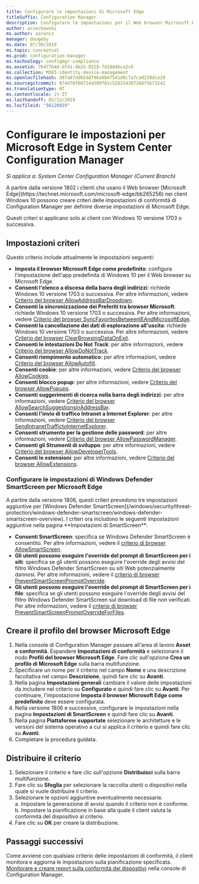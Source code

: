 ```yaml
---
title: Configurare le impostazioni di Microsoft Edge
titleSuffix: Configuration Manager
description: Configurare le impostazioni per il Web browser Microsoft Edge nei client Windows 10
author: aczechowski
ms.author: aaroncz
manager: dougeby
ms.date: 07/30/2018
ms.topic: conceptual
ms.prod: configuration-manager
ms.technology: configmgr-compliance
ms.assetid: 76477b4d-df41-4b25-8318-7d18d46ca2c6
ms.collection: M365-identity-device-management
ms.openlocfilehash: d97a67dd65dd79ba8b47541d0c7a7cad239dca28
ms.sourcegitcommit: 874d78f08714a509f61c52b154387268f5b73242
ms.translationtype: HT
ms.contentlocale: it-IT
ms.lasthandoff: 02/12/2019
ms.locfileid: "56126029"
---
```

# <a name="configure-microsoft-edge-settings-in-system-center-configuration-manager"></a>Configurare le impostazioni per Microsoft Edge in System Center Configuration Manager

*Si applica a: System Center Configuration Manager (Current Branch)*

<!-- 1357310 --> A partire dalla versione 1802 i clienti che usano il Web browser [Microsoft Edge](https://technet.microsoft.com/microsoft-edge/bb265256) nei client Windows 10 possono creare criteri delle impostazioni di conformità di Configuration Manager per definire diverse impostazioni di Microsoft Edge. 

Questi criteri si applicano solo ai client con Windows 10 versione 1703 o successiva. <!--511552-->


## <a name="policy-settings"></a>Impostazioni criteri
Questo criterio include attualmente le impostazioni seguenti:
- **Imposta il browser Microsoft Edge come predefinito**: configura l'impostazione dell'app predefinita di Windows 10 per il Web browser su Microsoft Edge.
- **Consenti l'elenco a discesa della barra degli indirizzi**: richiede Windows 10 versione 1703 o successiva. Per altre informazioni, vedere [Criterio del browser AllowAddressBarDropdown](/windows/client-management/mdm/policy-csp-browser#browser-allowaddressbardropdown).
- **Consenti la sincronizzazione dei Preferiti tra browser Microsoft**: richiede Windows 10 versione 1703 o successiva. Per altre informazioni, vedere [Criterio del browser SyncFavoritesBetweenIEAndMicrosoftEdge](/windows/client-management/mdm/policy-csp-browser#browser-syncfavoritesbetweenieandmicrosoftedge).
- **Consenti la cancellazione dei dati di esplorazione all'uscita**: richiede Windows 10 versione 1703 o successiva. Per altre informazioni, vedere [Criterio del browser ClearBrowsingDataOnExit](/windows/client-management/mdm/policy-csp-browser#browser-clearbrowsingdataonexit).
- **Consenti le intestazioni Do Not Track**: per altre informazioni, vedere [Criterio del browser AllowDoNotTrack](/windows/client-management/mdm/policy-csp-browser#browser-allowdonottrack).
- **Consenti riempimento automatico**: per altre informazioni, vedere [Criterio del browser AllowAutofill](/windows/client-management/mdm/policy-csp-browser#browser-allowautofill).
- **Consenti cookie**: per altre informazioni, vedere [Criterio del browser AllowCookies](/windows/client-management/mdm/policy-csp-browser#browser-allowcookies).
- **Consenti blocco popup**: per altre informazioni, vedere [Criterio del browser AllowPopups](/windows/client-management/mdm/policy-csp-browser#browser-allowpopups).
- **Consenti suggerimenti di ricerca nella barra degli indirizzi**: per altre informazioni, vedere [Criterio del browser AllowSearchSuggestionsinAddressBar](/windows/client-management/mdm/policy-csp-browser#browser-allowsearchsuggestionsinaddressbar).
- **Consenti l'invio di traffico Intranet a Internet Explorer**: per altre informazioni, vedere [Criterio del browser SendIntranetTraffictoInternetExplorer](/windows/client-management/mdm/policy-csp-browser#browser-sendintranettraffictointernetexplorer).
- **Consenti strumento per la gestione delle password**: per altre informazioni, vedere [Criterio del browser AllowPasswordManager](/windows/client-management/mdm/policy-csp-browser#browser-allowpasswordmanager).
- **Consenti gli Strumenti di sviluppo**: per altre informazioni, vedere [Criterio del browser AllowDeveloperTools](/windows/client-management/mdm/policy-csp-browser#browser-allowdevelopertools).
- **Consenti le estensioni**: per altre informazioni, vedere [Criterio del browser AllowExtensions](/windows/client-management/mdm/policy-csp-browser#browser-allowextensions).


### <a name="configure-windows-defender-smartscreen-settings-for-microsoft-edge"></a>Configurare le impostazioni di Windows Defender SmartScreen per Microsoft Edge
<!--1353701--> A partire dalla versione 1806, questi criteri prevedono tre impostazioni aggiuntive per [Windows Defender SmartScreen](/windows/security/threat-protection/windows-defender-smartscreen/windows-defender-smartscreen-overview). I criteri ora includono le seguenti impostazioni aggiuntive nella pagina **Impostazioni di SmartScreen**:

- **Consenti SmartScreen**: specifica se Windows Defender SmartScreen è consentito. Per altre informazioni, vedere il [criterio di browser AllowSmartScreen](/windows/client-management/mdm/policy-csp-browser#browser-allowsmartscreen).
- **Gli utenti possono eseguire l'override del prompt di SmartScreen per i siti**: specifica se gli utenti possono eseguire l'override degli avvisi del filtro Windows Defender SmartScreen su siti Web potenzialmente dannosi. Per altre informazioni, vedere il [criterio di browser PreventSmartScreenPromptOverride](/windows/client-management/mdm/policy-csp-browser#browser-preventsmartscreenpromptoverride).
- **Gli utenti possono eseguire l'override del prompt di SmartScreen per i file**: specifica se gli utenti possono eseguire l'override degli avvisi del filtro Windows Defender SmartScreen sul download di file non verificati. Per altre informazioni, vedere il [criterio di browser PreventSmartScreenPromptOverrideForFiles](/windows/client-management/mdm/policy-csp-browser#browser-preventsmartscreenpromptoverrideforfiles).



## <a name="create-the-microsoft-edge-browser-profile"></a>Creare il profilo del browser Microsoft Edge

1. Nella console di Configuration Manager passare all'area di lavoro **Asset e conformità**. Espandere **Impostazioni di conformità** e selezionare il nodo **Profili del browser Microsoft Edge**. Fare clic sull'opzione **Crea un profilo di Microsoft Edge** sulla barra multifunzione.
2. Specificare un nome per il criterio nel campo **Nome** e una descrizione facoltativa nel campo **Descrizione**, quindi fare clic su **Avanti**.
3. Nella pagina **Impostazioni generali** cambiare il valore delle impostazioni da includere nel criterio su **Configurato** e quindi fare clic su **Avanti**. Per continuare, l'impostazione **Imposta il browser Microsoft Edge come predefinito** deve essere configurata.
4. Nella versione 1806 e successive, configurare le impostazioni nella pagina **Impostazioni di SmartScreen** e quindi fare clic su **Avanti**. 
5. Nella pagina **Piattaforme supportate** selezionare le architetture e le versioni del sistema operativo a cui si applica il criterio e quindi fare clic su **Avanti**. 
6. Completare la procedura guidata.



## <a name="deploy-the-policy"></a>Distribuire il criterio

1. Selezionare il criterio e fare clic sull'opzione **Distribuisci** sulla barra multifunzione.
2. Fare clic su **Sfoglia** per selezionare la raccolta utenti o dispositivi nella quale si vuole distribuire il criterio. 
3. Selezionare le opzioni aggiuntive eventualmente necessarie.  
     a. Impostare la generazione di avvisi quando il criterio non è conforme.  
     b. Impostare la pianificazione in base alla quale il client valuta la conformità del dispositivo al criterio. 
4. Fare clic su **OK** per creare la distribuzione.



## <a name="next-steps"></a>Passaggi successivi

Come avviene con qualsiasi criterio delle impostazioni di conformità, il client monitora e aggiorna le impostazioni sulla pianificazione specificata. [Monitorare e creare report sulla conformità dei dispositivi](/sccm/compliance/deploy-use/monitor-compliance-settings) nella console di Configuration Manager.
